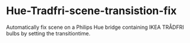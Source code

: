 # Hue-Tradfri-scene-transistion-fix
Automatically fix scene on a Philips Hue bridge containing IKEA TRÅDFRI bulbs by setting the transitiontime.
